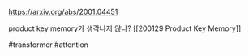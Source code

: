 https://arxiv.org/abs/2001.04451

product key memory가 생각나지 않나? [[200129 Product Key Memory]]

#transformer #attention